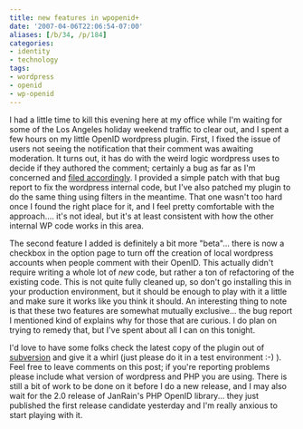 ```yaml
---
title: new features in wpopenid+
date: '2007-04-06T22:06:54-07:00'
aliases: [/b/34, /p/184]
categories:
- identity
- technology
tags:
- wordpress
- openid
- wp-openid
---
```

I had a little time to kill this evening here at my office while I'm waiting for some of the Los Angeles holiday weekend
traffic to clear out, and I spent a few hours on my little OpenID wordpress plugin.  First, I fixed the issue of users
not seeing the notification that their comment was awaiting moderation.  It turns out, it has do with the weird logic
wordpress uses to decide if they authored the comment; certainly a bug as far as I'm concerned and [filed
accordingly][].  I provided a simple patch with that bug report to fix the wordpress internal code, but I've also
patched my plugin to do the same thing using filters in the meantime.  That one wasn't too hard once I found the right
place for it, and I feel pretty comfortable with the approach.... it's not ideal, but it's at least consistent with how
the other internal WP code works in this area.

The second feature I added is definitely a bit more "beta"... there is now a checkbox in the option page to turn off the
creation of local wordpress accounts when people comment with their OpenID.   This actually didn't require writing a
whole lot of *new* code, but rather a ton of refactoring of the existing code.  This is not quite fully cleaned up, so
don't go installing this in your production environment, but it should be enough to play with it a little and make sure
it works like you think it should.  An interesting thing to note is that these two features are somewhat mutually
exclusive... the bug report I mentioned kind of explains why for those that are curious.  I do plan on trying to remedy
that, but I've spent about all I can on this tonight.

I'd love to have some folks check the latest copy of the plugin out of [subversion][] and give it a whirl (just please
do it in a test environment :-) ).  Feel free to leave comments on this post; if you're reporting problems please
include what version of wordpress and PHP you are using.  There is still a bit of work to be done on it before I do a
new release, and I may also wait for the 2.0 release of  JanRain's PHP OpenID library... they just published the first
release candidate yesterday and I'm really anxious to start playing with it.

[filed accordingly]: http://trac.wordpress.org/ticket/4108/
[subversion]: /svn/code/wpopenid/trunk/
